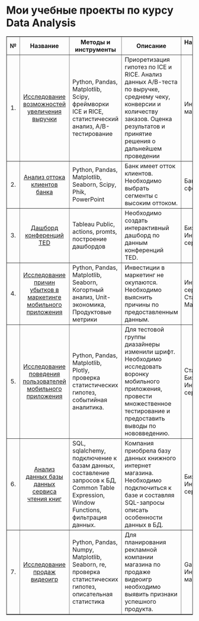 <h1>
  Мои учебные проекты по курсу Data Analysis
</h1>
<body>
  <table border="1">
   <tr>
    <th>№ </th>
    <th>Название</th>
    <th>Методы и инструменты</th>
    <th>Описание</th>
    <th>Направление проекта</th>
    <th>Статус</th>
   </tr>
   <tr>
    <td align = "center">1.</td>
    <td align = "center"><a href = https://github.com/Linecore/Yandex_Practicum_DA/tree/main/AB_Revenue>Исследование возможностей увеличения выручки <a\></td>
    <td>Python, Pandas, Matplotlib, Scipy, фреймворки ICE и RICE, статистический анализ, A/B-тестирование</td>
    <td>Приоретизация гипотез по ICE и RICE. Анализ данных А/В-теста по выручке, среднему чеку, конверсии и количеству заказов. Оценка результатов и принятие решения о дальнейшем проведении</td>
    <td>Интернет-магазины</td>
    <td>Завершён</td>
   </tr>
   <tr>
    <td align = "center">2.</td>
    <td align = "center"><a href = https://github.com/Linecore/Yandex_Practicum_DA/tree/main/Bank_churn>Анализ оттока клиентов банка</a></td>
    <td>Python, Pandas, Matplotlib, Seaborn, Scipy, Phik, PowerPoint</td>
    <td>Банк имеет отток клиентов. Необходимо выбрать сегменты с высоким оттоком.</td>
    <td>Банковская сфера</td>
    <td>Завершён</td>
   </tr>
   <tr>
    <td align = "center">3.</td>
    <td align = "center"><a href = https://github.com/Linecore/Yandex_Practicum_DA/tree/main/Dashboard_TED>Дашборд конференций TED </a></td>
    <td>Tableau Public, actions, promts, построение дашбордов</td>
    <td>Необходимо создать интерактивный дашборд по данным конференций TED.</td>
    <td>Бизнес, Интернет-сервисы</td>
    <td>Завершён</td>
   </tr>
   <tr>
    <td align = "center">4.</td>
    <td align = "center"><a href = https://github.com/Linecore/Yandex_Practicum_DA/tree/main/Marketing_losses>Исследование причин убытков в маркетинге мобильного приложения</a></td>
    <td>Python, Pandas, Matplotlib, Seaborn, Когортный анализ, Unit-экономика, Продуктовые метрики</td>
    <td>Инвестиции в маркетинг не окупаются. Необходимо выяснить причины по предоставленным данным.</td>
    <td>Интернет-сервисы, Стартапы, Маркетинг</td>
    <td>Завершён</td>
   </tr>
   <tr>
    <td align = "center">5.</td>
    <td align = "center"><a href = https://github.com/Linecore/Yandex_Practicum_DA/tree/main/Mobile_app_AAB>Исследование поведения пользователей мобильного приложения </a></td>
    <td>Python, Pandas, Matplotlib, Plotly, проверка статистических гипотез, событийная аналитика.</td>
    <td>Для тестовой группы диазайнеры изменили шрифт. Необходимо исследовать воронку мобильного приложения, провести множественное тестирование и предоставить выводы по нововведению.</td>
    <td>Стартапы, Бизнес, Интернет-сервисы</td>
    <td>Завершён</td>
   </tr>
   <tr>
    <td align = "center">6.</td>
    <td align = "center"><a href = https://github.com/Linecore/Yandex_Practicum_DA/tree/main/SQL_DB_overview>Анализ данных базы данных сервиса чтения книг</a></td>
    <td>SQL, sqlalchemy, подключение к базам данных, составление запросов к БД, Common Table Expression, Window Functions, фильтрация данных.</td>
    <td>Компания приобрела базу данных книжного интернет магазина. Необходимо подключиться к базе и составляя SQL-запросы описать особенности данных в БД.</td>
    <td>Бизнес, Интернет-сервисы</td>
    <td>Завершён</td>
   </tr>
   <tr>
    <td align = "center">7.</td>
    <td align = "center"><a href = https://github.com/Linecore/Yandex_Practicum_DA/tree/main/Video-games_ads_planning>Исследование продаж видеоигр</a></td>
    <td>Python, Pandas, Numpy, Matplotlib, Seaborn, re, проверка статистических гипотез, описательная статистика</td>
    <td>Для планирования рекламной компании магазина по продаже видеоигр необходимо выявить признаки успешного продукта.</td>
    <td>Gamedev, Интернет-магазины</td>
    <td>Завершён</td>
   </tr>
  </table>
 </body>
